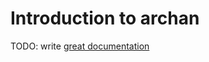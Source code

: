 # Introduction to archan

TODO: write [great documentation](http://jacobian.org/writing/what-to-write/)
